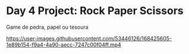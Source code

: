 # Day 4 Project: Rock Paper Scissors

Game de pedra, papel ou tesoura

https://user-images.githubusercontent.com/53446126/168425605-1e89b154-f9a4-4a90-aecc-7247c00f04ff.mp4

